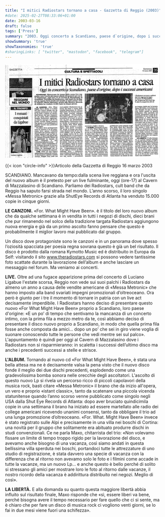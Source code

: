 ```yaml
---
title: "I mitici Radiostars tornano a casa - Gazzetta di Reggio (2003)"
#date: 2025-02-27T08:33:06+01:00
date: 2003-03-16
draft: false
tags: ['Press']
summary: "2003. Oggi concerto a Scandiano, paese d`origine, dopo i successi Americani"
showSummary: 'true'
showTaxonomies: 'true'
#sharingLinks: [ "twitter", "mastodon", "facebook", "telegram"]
---
```

![Articolo P1](featured.png)

{{< icon "circle-info" >}}Articolo della Gazzetta di Reggio 16 marzo 2003

SCANDIANO. Mancavano da tempo:dalla scena live reggiana e ora l'uscita del nuovo album è il pretesto per un live fulminante, oggi (ore-17) al Cavern di Mazzalasino di Scandiano. Parliamo dei Radiostars, cult band che da Reggio ha saputo farsi strada nel mondo. L’anno scorso, il loro singolo «Messa Metronic» grazie alla ShutEye Records di Atlanta ha venduto 15.000 copie in cinque giorni.

**LE CANZONI.** «For. What Might Have Been». è il titolo del loro nuovo album che da qualche settimana è in vendita in tutti i negozi di dischi, dieci brani che pur rimanendo nel solco della tradizione targata Radiostars aggiungono nuova energia e già da un primo ascolto fanno pensare che questo è probabilmente il miglior lavoro mai pubblicato dal gruppo.

Un disco dove protagoniste sono le canzoni e in un panorama dove spesso l’oziosità spacciata per poesia regna sovrana questo è già un bel risultato. Il disco è prodotto dalla romana Kymotto Music ed è distribuito in Europa da Self: visitando il sito www.theradiostars.com si possono vedere tantissime foto scattate durante la lavorazione dell’album e anche lasciare un messaggio nel forum. Ma veniamo ai concerti.

**LIVE.** Oltre ad una fugace apparizione prima del concerto di Luciano Ligabue l'estate scorsa, Reggio non vede sui suoi palchi i Radiostars da almeno un anno a causa delle vendite americane di «Messa Metronic» che hanno imposto alla band svariati impegni promozionali d’oltreoceano. Ora però è giunto per i tre il momento di tornare in patria con un live act decisamente imperdibile. I Radiostars hanno deciso di presentare questo nuovo «For What Might
Have Been» proprio a Scandiano, loro paese d'origine: «E un po’ di tempo che sentivamo la mancanza di un concerto intimo, con la prima fila a mezzo metro da te, così abbiamo deciso di presentare il disco nuovo proprio a Scandiano, in modo che quella prima fila fosse anche composta da amici... dopo un po' che sei in giro viene voglia di suonare conoscendo tutte le persone che vedi mentre sei sul palco». L'appuntamento è quindi per oggi al Cavern di Mazzalasino dove i Radiostars non si risparmieranno: in scaletta i successi dell’ultimo disco ma anche i precedenti successi a stelle e strisce.

**L'ALBUM.** Tornando al nuovo cd «For What Might Have Been», è stata una bella attesa ma ne è decisamente valsa la pena visto che il nuovo disco fonde il meglio dei due dischi precedenti, esplodendo come una gradevolissima bomba sonora nelle orecchie degli ascoltatori. L'ascolto di
questo nuovo Lp si rivela un percorso ricco di piccoli capolavori della musica rock, basti citare «Messa Metronic» il brano che da inizio all'opera, un vero e proprio «istant classic», tanto da scatenare una piccola vicenda statunitense quando l’anno scorso venne pubblicato come singolo negli USA dalla Shut Eye Records di Atlanta: dopo aver bruciato quindicimila copie in una settimana il brano ha iniziato ad essere martellato alle radio dei college americani ricevendo unanimi consensi, tanto da obbligare il trio ad una lunga promozione d’oltreoceano. «For. What. Might Have Been» invece è stato registrato sulle Alpi e precisamente in una villa nei boschi di Cortina: una novità per il gruppo che solitamente era abituato produrre dischi in studi convenzionali. Ce ne parla Maxo, chitarrista del trio: «Non volevamo fissare un limite di tempo troppo rigido per la lavorazione del disco, e avevamo anche bisogno di una vacanza, così siamo andati in questa bellissima villa sperduta nei boschi, portandoci tutte le attrezzature di uno studio di registrazione, è stata davvero una specie di vacanza con la differenza che al ritorno non avevamo solo le foto e i filmini come accade in tutte la vacanze, ma un nuovo Lp... e anche questo è bello perché di solito si stressano gli amici per mostrare loro le foto al ritorno dalle vacanze, il nostro ricordo della vacanza è addirittura distribuito nei negozi. Meglio di così».

**LA LIBERTÀ.** E alla domanda su quanto questa maggiore libertà abbia influito sul risultato finale, Maxo risponde che «sì, essere liberi va bene, perché bisogna avere il tempo necessario per fare quello che ci si sente, ma è chiaro che per fare un disco di musica rock ci vogliono venti giorni, se lo fai in due mesi viene fuori una schifezza».
